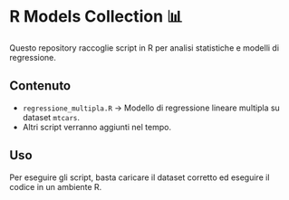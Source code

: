 # R Models Collection 📊

Questo repository raccoglie script in R per analisi statistiche e modelli di regressione.

## Contenuto
- `regressione_multipla.R` → Modello di regressione lineare multipla su dataset `mtcars`.
- Altri script verranno aggiunti nel tempo.

## Uso
Per eseguire gli script, basta caricare il dataset corretto ed eseguire il codice in un ambiente R.

